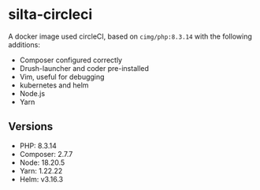 # silta-circleci
A docker image used circleCI, based on `cimg/php:8.3.14` with the following additions:

- Composer configured correctly
- Drush-launcher and coder pre-installed
- Vim, useful for debugging
- kubernetes and helm
- Node.js
- Yarn

## Versions
- PHP: 8.3.14
- Composer: 2.7.7
- Node: 18.20.5
- Yarn: 1.22.22
- Helm: v3.16.3
